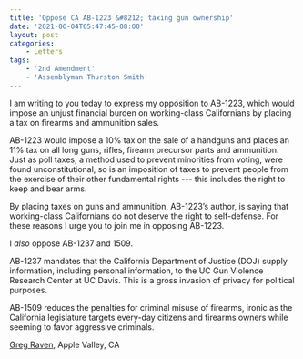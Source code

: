 ```yaml
---
title: 'Oppose CA AB-1223 &#8212; taxing gun ownership'
date: '2021-06-04T05:47:45-08:00'
layout: post
categories:
    - Letters
tags:
    - '2nd Amendment'
    - 'Assemblyman Thurston Smith'
---
```


I am writing to you today to express my opposition to AB-1223, which would impose an unjust financial burden on working-class Californians by placing a tax on firearms and ammunition sales.

AB-1223 would impose a 10% tax on the sale of a handguns and places an 11% tax on all long guns, rifles, firearm precursor parts and ammunition. Just as poll taxes, a method used to prevent minorities from voting, were found unconstitutional, so is an imposition of taxes to prevent people from the exercise of their other fundamental rights --- this includes the right to keep and bear arms.

By placing taxes on guns and ammunition, AB-1223’s author, is saying that working-class Californians do not deserve the right to self-defense. For these reasons I urge you to join me in opposing AB-1223.

I *also* oppose AB-1237 and 1509.

AB-1237 mandates that the California Department of Justice (DOJ) supply information, including personal information, to the UC Gun Violence Research Center at UC Davis. This is a gross invasion of privacy for political purposes.

AB-1509 reduces the penalties for criminal misuse of firearms, ironic as the California legislature targets every-day citizens and firearms owners while seeming to favor aggressive criminals.

[Greg Raven](https://www.gregraven.org/), Apple Valley, CA
